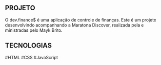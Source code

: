 ## PROJETO
O dev.finance$ é uma aplicação de controle de finanças. Este é um projeto desenvolvindo acompanhando a  Maratona Discover, realizada pela e ministradas pelo Mayk Brito.

## TECNOLOGIAS
#HTML
#CSS
#JavaScript
